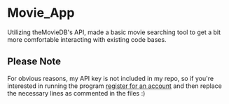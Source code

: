 # Movie_App
Utilizing theMovieDB's API, made a basic movie searching tool to get a bit more comfortable interacting with existing code bases.

## Please Note
For obvious reasons, my API key is not included in my repo, so if you're interested in running the program 
[register for an account](https://www.themoviedb.org/signup?language=en-US) and then replace the necessary lines as commented in the files :)
